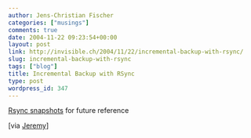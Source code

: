 ```yaml
---
author: Jens-Christian Fischer
categories: ["musings"]
comments: true
date: 2004-11-22 09:23:54+00:00
layout: post
link: http://invisible.ch/2004/11/22/incremental-backup-with-rsync/
slug: incremental-backup-with-rsync
tags: ["blog"]
title: Incremental Backup with RSync
type: post
wordpress_id: 347
---
```


[Rsync snapshots](http://www.mikerubel.org/computers/rsync_snapshots/) for future reference

[via [Jeremy](http://jeremy.zawodny.com/blog/archives/003071.html)]
